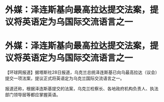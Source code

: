 # 外媒：泽连斯基向最高拉达提交法案，提议将英语定为乌国际交流语言之一

# 外媒：泽连斯基向最高拉达提交法案，提议将英语定为乌国际交流语言之一

【环球网报道】据塔斯社28日报道，乌克兰总统泽连斯基已向乌最高拉达（议会）提交一项法案，提议正式将英语定为乌克兰国际交流语言之一。

报道还称，根据泽连斯基提交的法案，乌克兰检察长、各地政府机构负责人、执法部门领导层等都应掌握英语。

